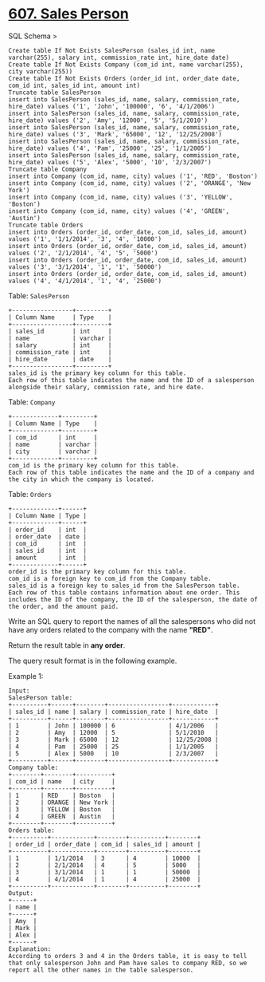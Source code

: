 # [607. Sales Person](https://leetcode.com/problems/sales-person/description/)

SQL Schema >

    Create table If Not Exists SalesPerson (sales_id int, name varchar(255), salary int, commission_rate int, hire_date date)
    Create table If Not Exists Company (com_id int, name varchar(255), city varchar(255))
    Create table If Not Exists Orders (order_id int, order_date date, com_id int, sales_id int, amount int)
    Truncate table SalesPerson
    insert into SalesPerson (sales_id, name, salary, commission_rate, hire_date) values ('1', 'John', '100000', '6', '4/1/2006')
    insert into SalesPerson (sales_id, name, salary, commission_rate, hire_date) values ('2', 'Amy', '12000', '5', '5/1/2010')
    insert into SalesPerson (sales_id, name, salary, commission_rate, hire_date) values ('3', 'Mark', '65000', '12', '12/25/2008')
    insert into SalesPerson (sales_id, name, salary, commission_rate, hire_date) values ('4', 'Pam', '25000', '25', '1/1/2005')
    insert into SalesPerson (sales_id, name, salary, commission_rate, hire_date) values ('5', 'Alex', '5000', '10', '2/3/2007')
    Truncate table Company
    insert into Company (com_id, name, city) values ('1', 'RED', 'Boston')
    insert into Company (com_id, name, city) values ('2', 'ORANGE', 'New York')
    insert into Company (com_id, name, city) values ('3', 'YELLOW', 'Boston')
    insert into Company (com_id, name, city) values ('4', 'GREEN', 'Austin')
    Truncate table Orders
    insert into Orders (order_id, order_date, com_id, sales_id, amount) values ('1', '1/1/2014', '3', '4', '10000')
    insert into Orders (order_id, order_date, com_id, sales_id, amount) values ('2', '2/1/2014', '4', '5', '5000')
    insert into Orders (order_id, order_date, com_id, sales_id, amount) values ('3', '3/1/2014', '1', '1', '50000')
    insert into Orders (order_id, order_date, com_id, sales_id, amount) values ('4', '4/1/2014', '1', '4', '25000')

Table: `SalesPerson`

    +-----------------+---------+
    | Column Name     | Type    |
    +-----------------+---------+
    | sales_id        | int     |
    | name            | varchar |
    | salary          | int     |
    | commission_rate | int     |
    | hire_date       | date    |
    +-----------------+---------+
    sales_id is the primary key column for this table.
    Each row of this table indicates the name and the ID of a salesperson alongside their salary, commission rate, and hire date.

Table: `Company`

    +-------------+---------+
    | Column Name | Type    |
    +-------------+---------+
    | com_id      | int     |
    | name        | varchar |
    | city        | varchar |
    +-------------+---------+
    com_id is the primary key column for this table.
    Each row of this table indicates the name and the ID of a company and the city in which the company is located.

Table: `Orders`

    +-------------+------+
    | Column Name | Type |
    +-------------+------+
    | order_id    | int  |
    | order_date  | date |
    | com_id      | int  |
    | sales_id    | int  |
    | amount      | int  |
    +-------------+------+
    order_id is the primary key column for this table.
    com_id is a foreign key to com_id from the Company table.
    sales_id is a foreign key to sales_id from the SalesPerson table.
    Each row of this table contains information about one order. This includes the ID of the company, the ID of the salesperson, the date of the order, and the amount paid.

Write an SQL query to report the names of all the salespersons who did not have any orders related to the company with the name **"RED"**.

Return the result table in **any order**.

The query result format is in the following example.

Example 1:

    Input:
    SalesPerson table:
    +----------+------+--------+-----------------+------------+
    | sales_id | name | salary | commission_rate | hire_date  |
    +----------+------+--------+-----------------+------------+
    | 1        | John | 100000 | 6               | 4/1/2006   |
    | 2        | Amy  | 12000  | 5               | 5/1/2010   |
    | 3        | Mark | 65000  | 12              | 12/25/2008 |
    | 4        | Pam  | 25000  | 25              | 1/1/2005   |
    | 5        | Alex | 5000   | 10              | 2/3/2007   |
    +----------+------+--------+-----------------+------------+
    Company table:
    +--------+--------+----------+
    | com_id | name   | city     |
    +--------+--------+----------+
    | 1      | RED    | Boston   |
    | 2      | ORANGE | New York |
    | 3      | YELLOW | Boston   |
    | 4      | GREEN  | Austin   |
    +--------+--------+----------+
    Orders table:
    +----------+------------+--------+----------+--------+
    | order_id | order_date | com_id | sales_id | amount |
    +----------+------------+--------+----------+--------+
    | 1        | 1/1/2014   | 3      | 4        | 10000  |
    | 2        | 2/1/2014   | 4      | 5        | 5000   |
    | 3        | 3/1/2014   | 1      | 1        | 50000  |
    | 4        | 4/1/2014   | 1      | 4        | 25000  |
    +----------+------------+--------+----------+--------+
    Output:
    +------+
    | name |
    +------+
    | Amy  |
    | Mark |
    | Alex |
    +------+
    Explanation:
    According to orders 3 and 4 in the Orders table, it is easy to tell that only salesperson John and Pam have sales to company RED, so we report all the other names in the table salesperson.
